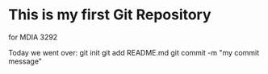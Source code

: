 # This is my first Git Repository
for MDIA 3292

Today we went over:
        git init
        git add README.md
        git commit -m "my commit message"